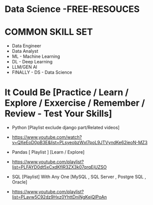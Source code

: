 # Data Science -FREE-RESOUCES

# COMMON SKILL SET 
- Data Engineer
- Data Analyst
- ML - Machine Learning
- DL - Deep Learning
- LLM/GEN AI
- FINALLY - DS - Data Science

# It Could Be [Practice / Learn / Explore / Exxercise / Remember / Review - Test Your Skills]

- Python [Playlist exclude django part/Related videos]
- https://www.youtube.com/watch?v=QXeEoD0pB3E&list=PLsyeobzWxl7poL9JTVyndKe62ieoN-MZ3
  
- Pandas [ Playlist ] [Learn / Explore]
- https://www.youtube.com/playlist?list=PLFAYD0dt5xCxdKfIR3ZX3k07qrqEjUZSO
  
- SQL [Playlist] With Any One [MySQL , SQL Server , Postgre SQL , Oracle]
- https://www.youtube.com/playlist?list=PLavw5C92dz9Hxz0YhttDniNgKejQlPoAn
  
